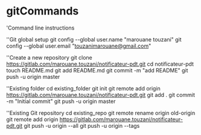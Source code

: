 # gitCommands
'Command line instructions

''Git global setup
git config --global user.name "marouane touzani"
git config --global user.email "touzanimarouane@gmail.com"

''Create a new repository
git clone https://gitlab.com/marouane.touzani/notificateur-pdt.git
cd notificateur-pdt
touch README.md
git add README.md
git commit -m "add README"
git push -u origin master

''Existing folder
cd existing_folder
git init
git remote add origin https://gitlab.com/marouane.touzani/notificateur-pdt.git
git add .
git commit -m "Initial commit"
git push -u origin master

''Existing Git repository
cd existing_repo
git remote rename origin old-origin
git remote add origin https://gitlab.com/marouane.touzani/notificateur-pdt.git
git push -u origin --all
git push -u origin --tags
